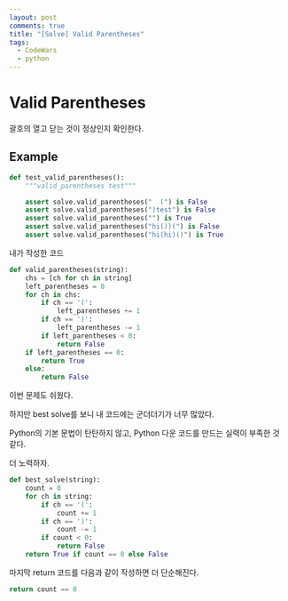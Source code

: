 ```yaml
---
layout: post
comments: true
title: "[Solve] Valid Parentheses"
tags:
  - CodeWars
  - python
---
```


# Valid Parentheses

괄호의 열고 닫는 것이 정상인지 확인한다.

## Example

```py
def test_valid_parentheses():
    """valid_parentheses test"""

    assert solve.valid_parentheses("  (") is False
    assert solve.valid_parentheses(")test") is False
    assert solve.valid_parentheses("") is True
    assert solve.valid_parentheses("hi())(") is False
    assert solve.valid_parentheses("hi(hi)()") is True
```

내가 작성한 코드

```py
def valid_parentheses(string):
    chs = [ch for ch in string]
    left_parentheses = 0
    for ch in chs:
        if ch == '(':
            left_parentheses += 1
        if ch == ')':
            left_parentheses -= 1
        if left_parentheses < 0:
            return False
    if left_parentheses == 0:
        return True
    else:
        return False
```

이번 문제도 쉬웠다.

하지만 best solve를 보니 내 코드에는 군더더기가 너무 많았다.

Python의 기본 문법이 탄탄하지 않고, Python 다운 코드를 만드는 실력이 부족한 것 같다.

더 노력하자.

```py
def best_solve(string):
    count = 0
    for ch in string:
        if ch == '(':
            count += 1
        if ch == ')':
            count -= 1
        if count < 0:
            return False
    return True if count == 0 else False
```

마지막 return 코드를 다음과 같이 작성하면 더 단순해진다.

```py
return count == 0
```

